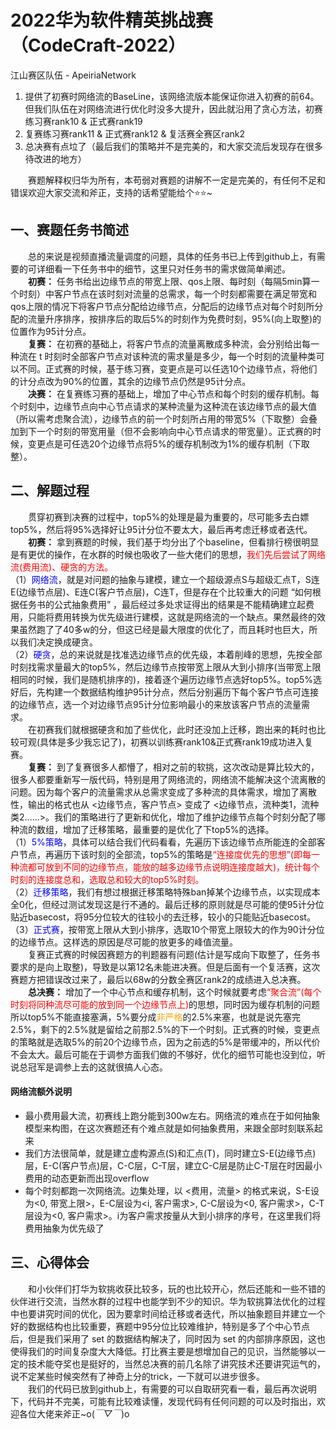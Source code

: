 
# 2022华为软件精英挑战赛（CodeCraft-2022）

江山赛区队伍 - ApeiriaNetwork

1. 提供了初赛时网络流的BaseLine，该网络流版本能保证你进入初赛的前64。但我们队伍在对网络流进行优化时没多大提升，因此就沿用了贪心方法，初赛练习赛rank10 & 正式赛rank19
2. 复赛练习赛rank11 & 正式赛rank12 & 复活赛全赛区rank2
3. 总决赛有点垃了（最后我们的策略并不是完美的，和大家交流后发现存在很多待改进的地方）


&emsp;&emsp;赛题解释权归华为所有，本苟弱对赛题的讲解不一定是完美的，有任何不足和错误欢迎大家交流和斧正，支持的话希望能给个⭐⭐~  
## 一、赛题任务书简述
&emsp;&emsp;总的来说是视频直播流量调度的问题，具体的任务书已上传到github上，有需要的可详细看一下任务书中的细节，这里只对任务书的需求做简单阐述。  
&emsp;&emsp;**初赛：** 任务书给出边缘节点的带宽上限、qos上限、每时刻（每隔5min算一个时刻）中客户节点在该时刻对流量的总需求，每一个时刻都需要在满足带宽和qos上限的情况下将客户节点分配给边缘节点，分配后的边缘节点对每个时刻所分配的流量升序排序，按排序后的取后5%的时刻作为免费时刻，95%(向上取整)的位置作为95计分点。  
&emsp;&emsp;**复赛：** 在初赛的基础上，将客户节点的流量离散成多种流，会分别给出每一种流在 t 时刻时全部客户节点对该种流的需求量是多少，每一个时刻的流量种类可以不同。正式赛的时候，基于练习赛，变更点是可以任选10个边缘节点，将他们的计分点改为90%的位置，其余的边缘节点仍然是95计分点。  
&emsp;&emsp;**决赛：** 在复赛练习赛的基础上，增加了中心节点和每个时刻的缓存机制。每个时刻中，边缘节点向中心节点请求的某种流量为这种流在该边缘节点的最大值（所以需考虑聚合流），边缘节点的前一个时刻所占用的带宽5%（下取整）会叠加到下一个时刻的带宽用量（但不会影响向中心节点请求的带宽量）。正式赛的时候，变更点是可任选20个边缘节点将5%的缓存机制改为1%的缓存机制（下取整）。  

## 二、解题过程
&emsp;&emsp;贯穿初赛到决赛的过程中，top5%的处理是最为重要的，尽可能多去白嫖top5%，然后将95%选择好让95计分位不要太大，最后再考虑迁移或者迭代。  
&emsp;&emsp;**初赛：** 拿到赛题的时候，我们基于均分出了个baseline，但看排行榜很明显是有更优的操作，在水群的时候也吸收了一些大佬们的思想，<font color = red>我们先后尝试了网络流(费用流)、硬贪的方法。</font>  
（1）<font color = blue>网络流</font>，就是对问题的抽象与建模，建立一个超级源点S与超级汇点T，S连E(边缘节点层)、E连C(客户节点层)，C连T，但是存在个比较重大的问题 “如何根据任务书的公式抽象费用” ，最后经过多处求证得出的结果是不能精确建立起费用，只能将费用转换为优先级进行建模，这就是网络流的一个缺点。果然最终的效果虽然跑了了40多w的分，但这已经是最大限度的优化了，而且耗时也巨大，所以我们决定换成硬贪。  
（2）<font color = blue>硬贪</font>，总的来说就是找准选边缘节点的优先级，本着削峰的思想，先按全部时刻找需求量最大的top5%，然后边缘节点按带宽上限从大到小排序(当带宽上限相同的时候，我们是随机排序的)，接着逐个遍历边缘节点选好top5%。top5%选好后，先构建一个数据结构维护95计分点，然后分别遍历下每个客户节点可连接的边缘节点，选一个对边缘节点95计分位影响最小的来放该客户节点的流量需求。  
&emsp;&emsp;在初赛我们就根据硬贪和加了些优化，此时还没加上迁移，跑出来的耗时也比较可观(具体是多少我忘记了)，初赛以训练赛rank10&正式赛rank19成功进入复赛。  
&emsp;&emsp;**复赛：** 到了复赛很多人都懵了，相对之前的软挑，这次改动是算比较大的，很多人都要重新写一版代码，特别是用了网络流的，网络流不能解决这个流离散的问题。因为每个客户的流量需求从总需求变成了多种流的具体需求，增加了离散性，输出的格式也从 <边缘节点，客户节点> 变成了 <边缘节点，流种类1，流种类2……>。我们的策略进行了更新和优化，增加了维护边缘节点每个时刻分配了哪种流的数组，增加了迁移策略，最重要的是优化了下top5%的选择。  
（1）<font color = blue>5%策略</font>，具体可以结合我们代码看看，先遍历下该边缘节点所能连的全部客户节点，再遍历下该时刻的全部流，top5%的策略是<font color = red>“连接度优先的思想”(即每一种流都可放到不同的边缘节点，能放的越多边缘节点说明连接度越大)，统计每个时刻的连接度总和，选取总和较大的top5%时刻。</font>  
（2）<font color = blue>迁移策略</font>，我们有想过根据迁移策略特殊ban掉某个边缘节点，以实现成本全0化，但经过测试发现这是行不通的。最后迁移的原则就是尽可能的使95计分位贴近basecost，将95分位较大的往较小的去迁移，较小的只能贴近basecost。  
（3）<font color = blue>正式赛</font>，按带宽上限从大到小排序，选取10个带宽上限较大的作为90计分位的边缘节点。这样选的原因是尽可能的放更多的峰值流量。  
&emsp;&emsp;复赛正式赛的时候因赛题方的判题器有问题(估计是写成向下取整了，任务书要求的是向上取整)，导致是以第12名未能进决赛。但是后面有一个复活赛，这次赛题方把错误改过来了，最后以68w的分数全赛区rank2的成绩进入总决赛。  
&emsp;&emsp;**总决赛：** 增加了一个中心节点和缓存机制，这个时候就要考虑<font color = red>“聚合流”(每个时刻将同种流尽可能的放到同一个边缘节点上)</font>的思想，同时因为缓存机制的问题所以top5%不能直接塞满，5%要分成<font color = orange>非严格</font>的2.5%来塞，也就是说先塞完2.5%，剩下的2.5%就是留给之前那2.5%的下一个时刻。正式赛的时候，变更点的策略就是选取5%的前20个边缘节点，因为之前选的5%是带缓冲的，所以代价不会太大。最后可能在于调参方面我们做的不够好，优化的细节可能也没到位，听说总冠军是调参上去的这就很搞人心态。  
#### 网络流额外说明
* 最小费用最大流，初赛线上跑分能到300w左右。网络流的难点在于如何抽象模型来构图，在这次赛题还有个难点就是如何抽象费用，来跟全部时刻联系起来
* 我们方法很简单，就是建立虚构源点(S)和汇点(T)，同时建立S-E(边缘节点)层，E-C(客户节点)层，C-C层，C-T层，建立C-C层是防止C-T层在时因最小费用的动态更新而出现overflow
* 每个时刻都跑一次网络流。边集处理，以 <费用，流量> 的格式来说，S-E设为<0, 带宽上限>，E-C层设为<i, 客户需求>, C-C层设为<0, 客户需求>，C-T层设为<0, 客户需求>。i为客户需求按量从大到小排序的序号，在这里我们将费用抽象为优先级了
## 三、心得体会
&emsp;&emsp;和小伙伴们打华为软挑收获比较多，玩的也比较开心，然后还能和一些不错的伙伴进行交流，当然水群的过程中也能学到不少的知识。华为软挑算法优化的过程中也要讲究时间的优化，因为要拿时间给迁移或者迭代，所以抽象题目并建立一个好的数据结构也比较重要，赛题中95分位比较难维护，特别是多了个中心节点后，但是我们采用了 set 的数据结构解决了，同时因为 set 的内部排序原因，这也使得我们的时间复杂度大大降低。打比赛主要是想增加自己的见识，当然能够以一定的技术能夺奖也是挺好的，当然总决赛的前几名除了讲究技术还要讲究运气的，说不定某些时候突然有了神奇上分的trick，一下就可以进步很多。  
&emsp;&emsp;我们的代码已放到github上，有需要的可以自取研究看一看，最后再次说明下，代码并不完美，可能有比较难读懂，发现代码有任何问题的可以及时指出，欢迎各位大佬来斧正~o(*￣▽￣*)o
